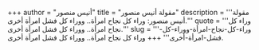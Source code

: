+++
author = "أنيس منصور"
title = "مقولة أنيس منصور"
description = '''مقولة أنيس منصور: وراء كل نجاح امرأة.. ووراء كل فشل امرأة أخرى.'''
quote = '''وراء كل نجاح امرأة.. ووراء كل فشل امرأة أخرى.'''
slug = '''وراء-كل-نجاح-امرأة-ووراء-كل-فشل-امرأة-أخرى'''
+++
وراء كل نجاح امرأة.. ووراء كل فشل امرأة أخرى.
